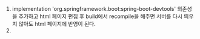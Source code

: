 1. implementation 'org.springframework.boot:spring-boot-devtools' 의존성을 추가하고 html 페이지 편집 후 build에서 recompile을 해주면 서버를 다시 띄우지 않아도 html 페이지에 반영이 된다.
2. 